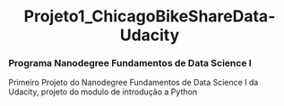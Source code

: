 <center> <h1>Projeto1_ChicagoBikeShareData-Udacity</h1></center>
<h3>Programa Nanodegree Fundamentos de Data Science I</h3>
Primeiro Projeto do Nanodegree Fundamentos de Data Science I da Udacity, projeto do modulo de introdução a Python 
